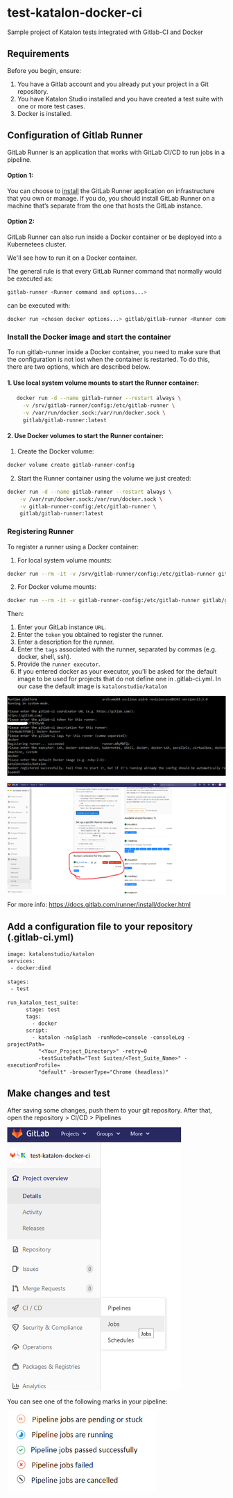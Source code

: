 # test-katalon-docker-ci

Sample project of Katalon tests integrated with Gitlab-CI and Docker

## Requirements

Before you begin, ensure:

 1. You have a Gitlab account and you already put your project in a Git repository.
 2. You have Katalon Studio installed and you have created a test suite with one or more test cases.
 3. Docker is installed.
 
 ## Configuration of Gitlab Runner
 
 GitLab Runner is an application that works with GitLab CI/CD to run jobs in a pipeline.

 #### Option 1:  

You can choose to [install](https://docs.gitlab.com/runner/install/index.html) the GitLab Runner application on infrastructure that you own or manage. If you do, you should install GitLab Runner on a machine that’s separate from the one that hosts the GitLab instance. 
 
 
 #### Option 2: 
 
 GitLab Runner can also run inside a Docker container or be deployed into a Kubernetees cluster.
 
 We'll see how to run it on a Docker container.
 
 The general rule is that every GitLab Runner command that normally would be executed as: 
 
 

``` bash
gitlab-runner <Runner command and options...>
```

can be executed with: 

``` bash
docker run <chosen docker options...> gitlab/gitlab-runner <Runner command and options...>
```

### Install the Docker image and start the container

To run gitlab-runner inside a Docker container, you need to make sure that the configuration is not lost when the container is restarted.
To do this, there are two options, which are described below. 

#### 1. Use local system volume mounts to start the Runner container: 

``` bash
   docker run -d --name gitlab-runner --restart always \
     -v /srv/gitlab-runner/config:/etc/gitlab-runner \
     -v /var/run/docker.sock:/var/run/docker.sock \
     gitlab/gitlab-runner:latest
```

#### 2. Use Docker volumes to start the Runner container:

1. Create the Docker volume:

``` bash
docker volume create gitlab-runner-config
```

2. Start the Runner container using the volume we just created: 

``` bash
docker run -d --name gitlab-runner --restart always \
    -v /var/run/docker.sock:/var/run/docker.sock \
    -v gitlab-runner-config:/etc/gitlab-runner \
    gitlab/gitlab-runner:latest
```

### Registering Runner 

To register a runner using a Docker container: 

1. For local system volume mounts: 

```bash 
docker run --rm -it -v /srv/gitlab-runner/config:/etc/gitlab-runner gitlab/gitlab-runner register

``` 

2. For Docker volume mounts:

```bash 
docker run --rm -it -v gitlab-runner-config:/etc/gitlab-runner gitlab/gitlab-runner:latest register
```

Then: 

1. Enter your GitLab instance ```URL```.
2. Enter the ```token``` you obtained to register the runner.
3. Enter a description for the runner.
4. Enter the ```tags``` associated with the runner, separated by commas (e.g. docker, shell, ssh).
5. Provide the ```runner executor```.
6. If you entered docker as your executor, you’ll be asked for the default image to be used for projects that do not define one in .gitlab-ci.yml.
In our case the default image is ```katalonstudio/katalon``` 

![CI](imgs/command.png)

![CI](imgs/Runner.png)

For more info: https://docs.gitlab.com/runner/install/docker.html

## Add a configuration file to your repository (.gitlab-ci.yml)
```
image: katalonstudio/katalon
services:
 - docker:dind

stages:
 - test

run_katalon_test_suite:
      stage: test
      tags:
        - docker
      script:
        - katalon -noSplash  -runMode=console -consoleLog -projectPath=
          "<Your_Project_Directory>" -retry=0
          -testSuitePath="Test Suites/<Test_Suite_Name>" -executionProfile=
          "default" -browserType="Chrome (headless)"
```
## Make changes and test

After saving some changes, push them to your git repository. After that, open the repository > CI/CD > Pipelines

![CI](imgs/CI.png)

You can see one of the following marks in your pipeline:

![CI](imgs/pipeline.png)